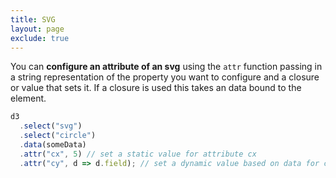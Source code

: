 ```yaml
---
title: SVG
layout: page
exclude: true
---
```


You can **configure an attribute of an svg** using the `attr` function passing in a string representation of the property you want to configure and a closure or value that sets it. If a closure is used this takes an data bound to the element.
```js
d3
  .select("svg")
  .select("circle")
  .data(someData)
  .attr("cx", 5) // set a static value for attribute cx
  .attr("cy", d => d.field); // set a dynamic value based on data for cy
```
